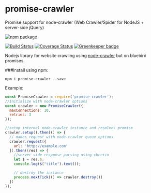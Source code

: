 # promise-crawler

Promise support for node-crawler (Web Crawler/Spider for NodeJS + server-side jQuery)   

[![npm package](https://nodei.co/npm/promise-crawler.png?downloads=true&downloadRank=true&stars=true)](https://nodei.co/npm/promise-crawler/)</br>

 [![Build Status](https://travis-ci.org/AppliedSoul/promise-crawler.svg?branch=master)](https://travis-ci.org/AppliedSoul/promise-crawler) [![Coverage Status](https://coveralls.io/repos/github/AppliedSoul/promise-crawler/badge.svg?branch=master)](https://coveralls.io/github/AppliedSoul/promise-crawler?branch=master) [![Greenkeeper badge](https://badges.greenkeeper.io/AppliedSoul/promise-crawler.svg)](https://greenkeeper.io/)</br>

Nodejs library for website crawling using [node-crawler](https://github.com/bda-research/node-crawler) but on bluebird promises.   



###Install using npm:
```
npm i promise-crawler --save
```

Example:   
```javascript
const PromiseCrawler = require('promise-crawler');
//Initialize with node-crawler options
const crawler = new PromiseCrawler({
  maxConnections: 10,
  retries: 3
});

//setup internal node-crawler instance and resolves promise
crawler.setup().then(() => {
  // makes request with node-crawler queue options
  crawler.request({
    url: 'http://example.com'
  }).then((res) => {
    //server side response parsing using cheerio
    let $ = res.$;
    console.log($("title").text());

    // destroy the instance
    process.nextTick(() => crawler.destroy())
  })
});

```
